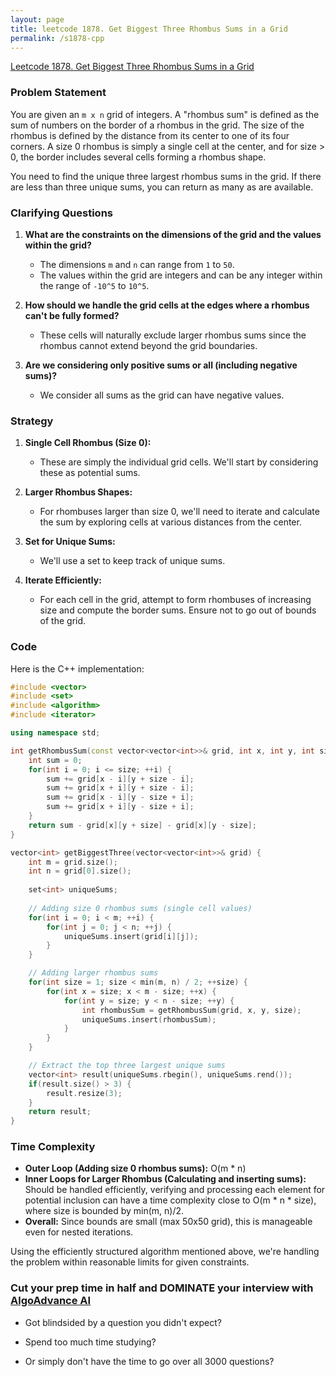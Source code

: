 ```yaml
---
layout: page
title: leetcode 1878. Get Biggest Three Rhombus Sums in a Grid
permalink: /s1878-cpp
---
```

[Leetcode 1878. Get Biggest Three Rhombus Sums in a Grid](https://algoadvance.github.io/algoadvance/l1878)
### Problem Statement

You are given an `m x n` grid of integers. A "rhombus sum" is defined as the sum of numbers on the border of a rhombus in the grid. The size of the rhombus is defined by the distance from its center to one of its four corners. A size 0 rhombus is simply a single cell at the center, and for size > 0, the border includes several cells forming a rhombus shape.

You need to find the unique three largest rhombus sums in the grid. If there are less than three unique sums, you can return as many as are available.

### Clarifying Questions

1. **What are the constraints on the dimensions of the grid and the values within the grid?**
   - The dimensions `m` and `n` can range from `1` to `50`.
   - The values within the grid are integers and can be any integer within the range of `-10^5` to `10^5`.

2. **How should we handle the grid cells at the edges where a rhombus can't be fully formed?**
   - These cells will naturally exclude larger rhombus sums since the rhombus cannot extend beyond the grid boundaries.

3. **Are we considering only positive sums or all (including negative sums)?**
   - We consider all sums as the grid can have negative values.

### Strategy

1. **Single Cell Rhombus (Size 0):**
   - These are simply the individual grid cells. We'll start by considering these as potential sums.

2. **Larger Rhombus Shapes:**
   - For rhombuses larger than size 0, we'll need to iterate and calculate the sum by exploring cells at various distances from the center.

3. **Set for Unique Sums:**
   - We'll use a set to keep track of unique sums.

4. **Iterate Efficiently:**
   - For each cell in the grid, attempt to form rhombuses of increasing size and compute the border sums. Ensure not to go out of bounds of the grid.

### Code

Here is the C++ implementation:

```cpp
#include <vector>
#include <set>
#include <algorithm>
#include <iterator>

using namespace std;

int getRhombusSum(const vector<vector<int>>& grid, int x, int y, int size) {
    int sum = 0;
    for(int i = 0; i <= size; ++i) {
        sum += grid[x - i][y + size - i];
        sum += grid[x + i][y + size - i];
        sum += grid[x - i][y - size + i];
        sum += grid[x + i][y - size + i];
    }
    return sum - grid[x][y + size] - grid[x][y - size];
}

vector<int> getBiggestThree(vector<vector<int>>& grid) {
    int m = grid.size();
    int n = grid[0].size();
    
    set<int> uniqueSums;
    
    // Adding size 0 rhombus sums (single cell values)
    for(int i = 0; i < m; ++i) {
        for(int j = 0; j < n; ++j) {
            uniqueSums.insert(grid[i][j]);
        }
    }

    // Adding larger rhombus sums
    for(int size = 1; size < min(m, n) / 2; ++size) {
        for(int x = size; x < m - size; ++x) {
            for(int y = size; y < n - size; ++y) {
                int rhombusSum = getRhombusSum(grid, x, y, size);
                uniqueSums.insert(rhombusSum);
            }
        }
    }

    // Extract the top three largest unique sums
    vector<int> result(uniqueSums.rbegin(), uniqueSums.rend());
    if(result.size() > 3) {
        result.resize(3);
    }
    return result;
}
```

### Time Complexity

- **Outer Loop (Adding size 0 rhombus sums):** O(m * n)
- **Inner Loops for Larger Rhombus (Calculating and inserting sums):** Should be handled efficiently, verifying and processing each element for potential inclusion can have a time complexity close to O(m * n * size), where size is bounded by min(m, n)/2.
- **Overall:** Since bounds are small (max 50x50 grid), this is manageable even for nested iterations.

Using the efficiently structured algorithm mentioned above, we're handling the problem within reasonable limits for given constraints.


### Cut your prep time in half and DOMINATE your interview with [AlgoAdvance AI](https://algoAdvance.com)

- Got blindsided by a question you didn't expect?

- Spend too much time studying?

- Or simply don't have the time to go over all 3000 questions?

